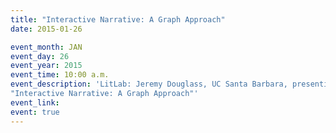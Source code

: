 ```yaml
---
title: "Interactive Narrative: A Graph Approach"
date: 2015-01-26

event_month: JAN
event_day: 26
event_year: 2015
event_time: 10:00 a.m.
event_description: 'LitLab: Jeremy Douglass, UC Santa Barbara, presenting on 
"Interactive Narrative: A Graph Approach"'
event_link: 
event: true
---
```

